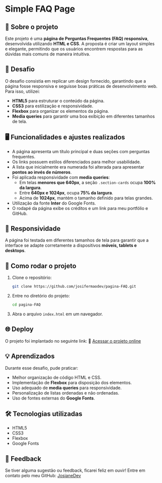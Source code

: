 # Simple FAQ Page

## 📌 Sobre o projeto

Este projeto é uma **página de Perguntas Frequentes (FAQ) responsiva**, desenvolvida utilizando **HTML e CSS**. A proposta é criar um layout simples e elegante, permitindo que os usuários encontrem respostas para as dúvidas mais comuns de maneira intuitiva.

## 🎯 Desafio

O desafio consistia em replicar um design fornecido, garantindo que a página fosse responsiva e seguisse boas práticas de desenvolvimento web. Para isso, utilizei:

- **HTML5** para estruturar o conteúdo da página.
- **CSS3** para estilização e responsividade.
- **Flexbox** para organizar os elementos da página.
- **Media queries** para garantir uma boa exibição em diferentes tamanhos de tela.

## 🖥️ Funcionalidades e ajustes realizados

- A página apresenta um título principal e duas seções com perguntas frequentes.
- Os links possuem estilos diferenciados para melhor usabilidade.
- A lista que inicialmente era numerada foi alterada para apresentar **pontos ao invés de números**.
- Foi aplicada responsividade com **media queries**:
  - Em telas **menores que 640px**, a seção `.section-cards` ocupa **100% da largura**.
  - Entre **640px e 1024px**, ocupa **75% da largura**.
  - Acima de **1024px**, mantém o tamanho definido para telas grandes.
- Utilização da fonte **Inter** do Google Fonts.
- O rodapé da página exibe os créditos e um link para meu portfólio e GitHub.

## 📱 Responsividade

A página foi testada em diferentes tamanhos de tela para garantir que a interface se adapte corretamente a dispositivos **móveis, tablets e desktops**.

## 🚀 Como rodar o projeto

1. Clone o repositório:
   ```sh
   git clone https://github.com/josifermaodev/pagina-FAQ.git
   ```
2. Entre no diretório do projeto:
   ```sh
   cd pagina-FAQ
   ```
3. Abra o arquivo `index.html` em um navegador.

## 🌐 Deploy

O projeto foi implantado no seguinte link:
🔗 [Acessar o projeto online](https://pagina-faq-two.vercel.app/)

## 💡 Aprendizados

Durante esse desafio, pude praticar:

- Melhor organização de código HTML e CSS.
- Implementação de **Flexbox** para disposição dos elementos.
- Uso adequado de **media queries** para responsividade.
- Personalização de listas ordenadas e não ordenadas.
- Uso de fontes externas do **Google Fonts**.

## 🛠️ Tecnologias utilizadas

- HTML5
- CSS3
- Flexbox
- Google Fonts

## 📩 Feedback

Se tiver alguma sugestão ou feedback, ficarei feliz em ouvir! Entre em contato pelo meu GitHub: [JosianeDev](https://github.com/josifermaodev)


